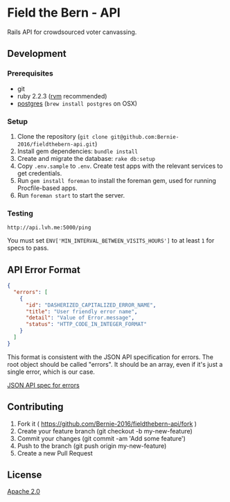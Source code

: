 # Field the Bern - API




Rails API for crowdsourced voter canvassing.

## Development

### Prerequisites

* git
* ruby 2.2.3 ([rvm](https://rvm.io) recommended)
* [postgres](http://www.postgresql.org/) (`brew install postgres` on OSX)

### Setup

1. Clone the repository (`git clone git@github.com:Bernie-2016/fieldthebern-api.git`)
2. Install gem dependencies: `bundle install`
3. Create and migrate the database: `rake db:setup`
4. Copy `.env.sample` to `.env`. Create test apps with the relevant services to get credentials.
5. Run `gem install foreman` to install the foreman gem, used for running Procfile-based apps.
6. Run `foreman start` to start the server.

### Testing
`http://api.lvh.me:5000/ping`

You must set `ENV['MIN_INTERVAL_BETWEEN_VISITS_HOURS']` to at least `1` for specs to pass.

## API Error Format

```json
{
  "errors": [
    {
      "id": "DASHERIZED_CAPITALIZED_ERROR_NAME",
      "title": "User friendly error name",
      "detail": "Value of Error.message",
      "status": "HTTP_CODE_IN_INTEGER_FORMAT"
    }
  ]
}
```

This format is consistent with the JSON API specification for errors. The root object should be called "errors". It should be an array, even if it's just a single error, which is our case.

[JSON API spec for errors](http://jsonapi.org/format/#errors)

## Contributing

1. Fork it ( https://github.com/Bernie-2016/fieldthebern-api/fork )
2. Create your feature branch (git checkout -b my-new-feature)
3. Commit your changes (git commit -am 'Add some feature')
4. Push to the branch (git push origin my-new-feature)
5. Create a new Pull Request

## License

[Apache 2.0](http://www.apache.org/licenses/LICENSE-2.0)

